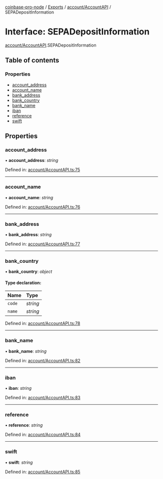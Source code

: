[coinbase-pro-node](../README.md) / [Exports](../modules.md) / [account/AccountAPI](../modules/account_accountapi.md) / SEPADepositInformation

# Interface: SEPADepositInformation

[account/AccountAPI](../modules/account_accountapi.md).SEPADepositInformation

## Table of contents

### Properties

- [account\_address](account_accountapi.sepadepositinformation.md#account_address)
- [account\_name](account_accountapi.sepadepositinformation.md#account_name)
- [bank\_address](account_accountapi.sepadepositinformation.md#bank_address)
- [bank\_country](account_accountapi.sepadepositinformation.md#bank_country)
- [bank\_name](account_accountapi.sepadepositinformation.md#bank_name)
- [iban](account_accountapi.sepadepositinformation.md#iban)
- [reference](account_accountapi.sepadepositinformation.md#reference)
- [swift](account_accountapi.sepadepositinformation.md#swift)

## Properties

### account\_address

• **account\_address**: *string*

Defined in: [account/AccountAPI.ts:75](https://github.com/bennycode/coinbase-pro-node/blob/e63aeae/src/account/AccountAPI.ts#L75)

___

### account\_name

• **account\_name**: *string*

Defined in: [account/AccountAPI.ts:76](https://github.com/bennycode/coinbase-pro-node/blob/e63aeae/src/account/AccountAPI.ts#L76)

___

### bank\_address

• **bank\_address**: *string*

Defined in: [account/AccountAPI.ts:77](https://github.com/bennycode/coinbase-pro-node/blob/e63aeae/src/account/AccountAPI.ts#L77)

___

### bank\_country

• **bank\_country**: *object*

#### Type declaration:

Name | Type |
:------ | :------ |
`code` | *string* |
`name` | *string* |

Defined in: [account/AccountAPI.ts:78](https://github.com/bennycode/coinbase-pro-node/blob/e63aeae/src/account/AccountAPI.ts#L78)

___

### bank\_name

• **bank\_name**: *string*

Defined in: [account/AccountAPI.ts:82](https://github.com/bennycode/coinbase-pro-node/blob/e63aeae/src/account/AccountAPI.ts#L82)

___

### iban

• **iban**: *string*

Defined in: [account/AccountAPI.ts:83](https://github.com/bennycode/coinbase-pro-node/blob/e63aeae/src/account/AccountAPI.ts#L83)

___

### reference

• **reference**: *string*

Defined in: [account/AccountAPI.ts:84](https://github.com/bennycode/coinbase-pro-node/blob/e63aeae/src/account/AccountAPI.ts#L84)

___

### swift

• **swift**: *string*

Defined in: [account/AccountAPI.ts:85](https://github.com/bennycode/coinbase-pro-node/blob/e63aeae/src/account/AccountAPI.ts#L85)
